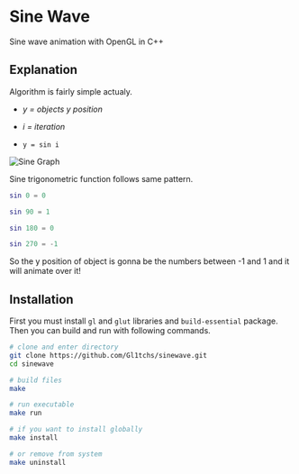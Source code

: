 # Sine Wave

Sine wave animation with OpenGL in C++

## Explanation

Algorithm is fairly simple actualy.

- *y = objects y position*

- *i = iteration*

- `y = sin i`

![Sine Graph](https://upload.wikimedia.org/wikipedia/commons/thumb/0/02/Simple_sine_wave.svg/1200px-Simple_sine_wave.svg.png "Sine Graph")

Sine trigonometric function follows same pattern.

```matlab
sin 0 = 0

sin 90 = 1

sin 180 = 0

sin 270 = -1
```

So the y position of object is gonna be the numbers between -1 and 1 and it will animate over it!

## Installation

First you must install `gl` and `glut` libraries and `build-essential` package. Then you can build and run with following commands.

```bash
# clone and enter directory
git clone https://github.com/Gl1tchs/sinewave.git
cd sinewave

# build files
make

# run executable
make run

# if you want to install globally
make install

# or remove from system
make uninstall
```

